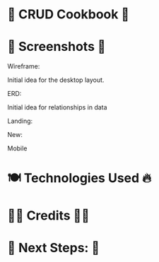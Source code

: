 # 🍗 CRUD Cookbook 🍱


# 🍔 Screenshots 🍟
Wireframe:

Initial idea for the desktop layout.  

ERD:

Initial idea for relationships in data

Landing:

New:

Mobile

# 🍽 Technologies Used 🔥


# 👩‍🍳 Credits 👨‍🍳


# 🦐 Next Steps: 🍤
